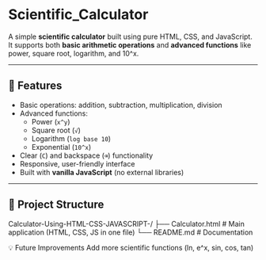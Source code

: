 # Scientific_Calculator

A simple **scientific calculator** built using pure HTML, CSS, and JavaScript.  
It supports both **basic arithmetic operations** and **advanced functions** like power, square root, logarithm, and 10^x.

---

## 🚀 Features
- Basic operations: addition, subtraction, multiplication, division  
- Advanced functions:  
  - Power (`x^y`)  
  - Square root (`√`)  
  - Logarithm (`log base 10`)  
  - Exponential (`10^x`)  
- Clear (`C`) and backspace (`⌫`) functionality  
- Responsive, user-friendly interface  
- Built with **vanilla JavaScript** (no external libraries)

---

## 📂 Project Structure

Calculator-Using-HTML-CSS-JAVASCRIPT-/
├── Calculator.html # Main application (HTML, CSS, JS in one file)
└── README.md # Documentation

💡 Future Improvements
  Add more scientific functions (ln, e^x, sin, cos, tan)
